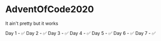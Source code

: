 # AdventOfCode2020
It ain't pretty but it works


Day 1 - ✅
Day 2 - ✅
Day 3 - ✅
Day 4 - ✅
Day 5 - ✅
Day 6 - ✅
Day 7 - ✅

